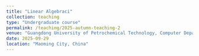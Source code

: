 ```yaml
---
title: "Linear Algebraci"
collection: teaching
type: "Undergraduate course"
permalink: /teaching/2025-autumn-teaching-2
venue: "Guangdong University of Petrochemical Technology, Computer Department"
date: 2025-09-29
location: "Maoming City, China"
---
```



